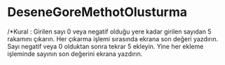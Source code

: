# DeseneGoreMethotOlusturma
/*Kural : Girilen sayı 0 veya negatif olduğu yere kadar girilen sayıdan 5 rakamını çıkarın. Her çıkarma işlemi sırasında ekrana son değeri  yazdırın. Sayı negatif veya 0 olduktan sonra tekrar 5 ekleyin.   Yine her ekleme işleminde sayının son değerini ekrana yazdırın.  
